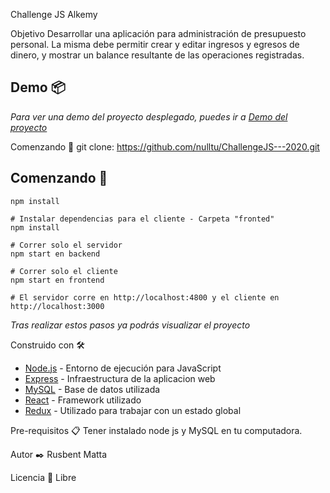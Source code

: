Challenge JS Alkemy

Objetivo
Desarrollar una aplicación para administración de presupuesto personal. La misma debe
permitir crear y editar ingresos y egresos de dinero, y mostrar un balance resultante de las
operaciones registradas.

## Demo 📦

_Para ver una demo del proyecto desplegado, puedes ir a [Demo del proyecto](http://pyral.herokuapp.com/)_

Comenzando 🚀
git clone: https://github.com/nulltu/ChallengeJS---2020.git

## Comenzando 🚀

```# Instalar dependencias para el servidor - Carpeta "backend"
npm install

# Instalar dependencias para el cliente - Carpeta "fronted"
npm install

# Correr solo el servidor
npm start en backend

# Correr solo el cliente
npm start en frontend

# El servidor corre en http://localhost:4800 y el cliente en http://localhost:3000
```
_Tras realizar estos pasos ya podrás visualizar el proyecto_

Construido con 🛠️
* [Node.js](https://nodejs.org) - Entorno de ejecución para JavaScript
* [Express](https://expressjs.com) - Infraestructura de la aplicacion web
* [MySQL](https://www.mysql.com/) - Base de datos utilizada
* [React](https://es.reactjs.org/) - Framework utilizado
* [Redux](https://es.redux.js.org/) - Utilizado para trabajar con un estado global


Pre-requisitos 📋
Tener instalado node js y MySQL en tu computadora.


Autor ✒️
Rusbent Matta

Licencia 📄
Libre
